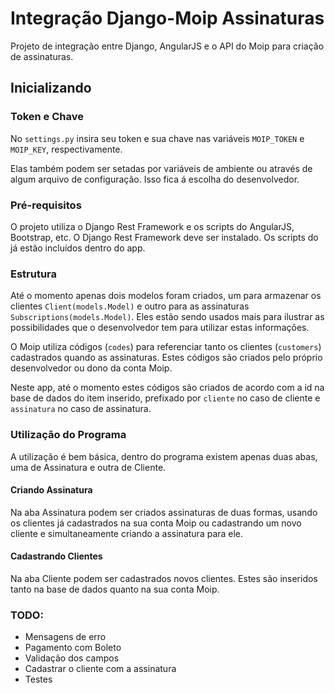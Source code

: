 # Integração Django-Moip Assinaturas

Projeto de integração entre Django, AngularJS e o API do Moip para criação de assinaturas.

## Inicializando

### Token e Chave

No `settings.py` insira seu token e sua chave nas variáveis `MOIP_TOKEN` e `MOIP_KEY`, respectivamente.

Elas também podem ser setadas por variáveis de ambiente ou através de algum arquivo de configuração. Isso fica á escolha do desenvolvedor.

### Pré-requisitos

O projeto utiliza o Django Rest Framework e os scripts do AngularJS, Bootstrap, etc. O Django Rest Framework deve ser instalado. Os scripts do já estão incluídos dentro do app.
 

### Estrutura

Até o momento apenas dois modelos foram criados, um para armazenar os clientes `Client(models.Model)` e outro para as assinaturas `Subscriptions(models.Model)`. Eles estão sendo usados mais para ilustrar as possibilidades que o desenvolvedor tem para utilizar estas informações.

O Moip utiliza códigos (`codes`) para referenciar tanto os clientes (`customers`) cadastrados quando as assinaturas. Estes códigos são criados pelo próprio desenvolvedor ou dono da conta Moip.

Neste app, até o momento estes códigos são criados de acordo com a id na base de dados do item inserido, prefixado por `cliente` no caso de cliente e `assinatura` no caso de assinatura.

### Utilização do Programa

A utilização é bem básica, dentro do programa existem apenas duas abas, uma de Assinatura e outra de Cliente.

#### Criando Assinatura

Na  aba Assinatura podem ser criados assinaturas de duas formas, usando os clientes já cadastrados na sua conta Moip ou cadastrando um novo cliente e simultaneamente criando a assinatura para ele.

#### Cadastrando Clientes

Na aba Cliente podem ser cadastrados novos clientes. Estes são inseridos tanto na base de dados quanto na sua conta Moip.

### TODO:
* Mensagens de erro
* Pagamento com Boleto
* Validação dos campos
* Cadastrar o cliente com a assinatura
* Testes